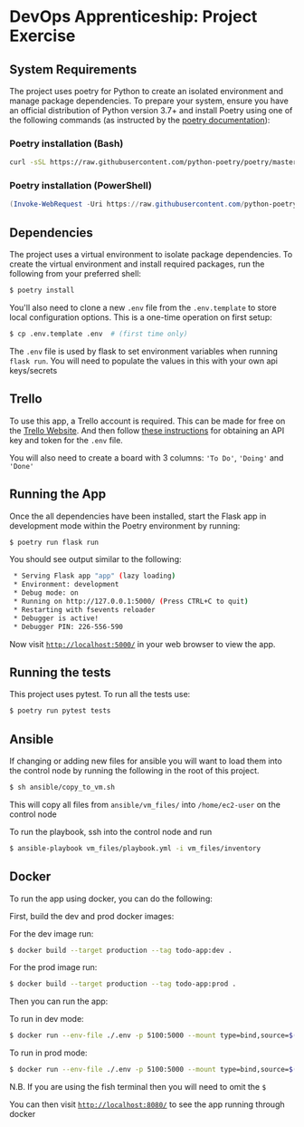 # DevOps Apprenticeship: Project Exercise

## System Requirements

The project uses poetry for Python to create an isolated environment and manage package dependencies. To prepare your system, ensure you have an official distribution of Python version 3.7+ and install Poetry using one of the following commands (as instructed by the [poetry documentation](https://python-poetry.org/docs/#system-requirements)):

### Poetry installation (Bash)

```bash
curl -sSL https://raw.githubusercontent.com/python-poetry/poetry/master/install-poetry.py | python -
```

### Poetry installation (PowerShell)

```powershell
(Invoke-WebRequest -Uri https://raw.githubusercontent.com/python-poetry/poetry/master/install-poetry.py -UseBasicParsing).Content | python -
```

## Dependencies

The project uses a virtual environment to isolate package dependencies. To create the virtual environment and install required packages, run the following from your preferred shell:

```bash
$ poetry install
```

You'll also need to clone a new `.env` file from the `.env.template` to store local configuration options. This is a one-time operation on first setup:

```bash
$ cp .env.template .env  # (first time only)
```

The `.env` file is used by flask to set environment variables when running `flask run`. You will need to populate the values in this with your own api keys/secrets 

## Trello

To use this app, a Trello account is required. This can be made for free on the [Trello Website](https://trello.com/). And then follow [these instructions](https://trello.com/app-key/) for obtaining an API key and token for the `.env` file. 

You will also need to create a board with 3 columns: `'To Do'`, `'Doing'` and `'Done'`

## Running the App

Once the all dependencies have been installed, start the Flask app in development mode within the Poetry environment by running:
```bash
$ poetry run flask run
```

You should see output similar to the following:
```bash
 * Serving Flask app "app" (lazy loading)
 * Environment: development
 * Debug mode: on
 * Running on http://127.0.0.1:5000/ (Press CTRL+C to quit)
 * Restarting with fsevents reloader
 * Debugger is active!
 * Debugger PIN: 226-556-590
```
Now visit [`http://localhost:5000/`](http://localhost:5000/) in your web browser to view the app.

## Running the tests

This project uses pytest. To run all the tests use:

```bash
$ poetry run pytest tests
```

## Ansible

If changing or adding new files for ansible you will want to load them into the control node by running the following in the root of this project.

```bash
$ sh ansible/copy_to_vm.sh
```

This will copy all files from `ansible/vm_files/` into `/home/ec2-user` on the control node

To run the playbook, ssh into the control node and run

```bash
$ ansible-playbook vm_files/playbook.yml -i vm_files/inventory
```

## Docker

To run the app using docker, you can do the following:

First, build the dev and prod docker images:

For the dev image run:
```bash
$ docker build --target production --tag todo-app:dev .
```

For the prod image run:
```bash
$ docker build --target production --tag todo-app:prod .
```

Then you can run the app:

To run in dev mode:
```bash
$ docker run --env-file ./.env -p 5100:5000 --mount type=bind,source=$(pwd)/todo_app,target=/todo-app/todo_app todo-app:dev
```

To run in prod mode:
```bash
$ docker run --env-file ./.env -p 5100:5000 --mount type=bind,source=$(pwd)/todo_app,target=/todo-app/todo_app todo-app:dev
```

N.B. If you are using the fish terminal then you will need to omit the `$`

You can then visit [`http://localhost:8080/`](http://localhost:8080/) to see the app running through docker